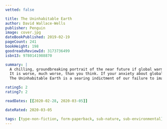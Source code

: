 ```yaml
---
vetted: false

title: The Uninhabitable Earth
author: David Wallace-Wells
publisher: Penguin
image: cover.jpg
dateBookPublished: 2019-02-19
pageCount: 241
bookHeight: 198
goodreadsReviewId: 3173736499
isbn13: 9780141988870

summary: |
  A chilling, groundbreaking portrait of the near future if global warming continues unchecked.
  It is worse, much worse, than you think. If your anxiety about global warming is dominated by fears of sea-level rise, you are barely scratching the surface of what terrors are possible, even within the lifetime of a teenager today. Without a revolution in how we approach climate change, and adjustments to how billions of humans conduct their lives, parts of the Earth will likely become close to uninhabitable, and other parts horrifically inhospitable, as soon as the end of this century.
  The Uninhabitable Earth is a searing indictment of our failure to imagine, much less enact, a better future for humanity. By examining the plausible worst-case scenarios for global warming, Wallace-Wells presents a travelogue of our near future and brings into stark relief the crises that await us. Like An Inconvenient Truth and Silent Spring before it, the book is both a synthesis of the latest science and an impassioned call to action. For just as the world was brought to the brink of catastrophe within the span of a lifetime, the responsibility to avoid it now belongs to a single generation.

rating5: 2
rating7: 2

readDates: [[2020-02-28, 2020-03-05]]

dateRated: 2020-03-05

tags: [type-non-fiction, form-paperback, sub-nature, sub-environmental]
---
```

